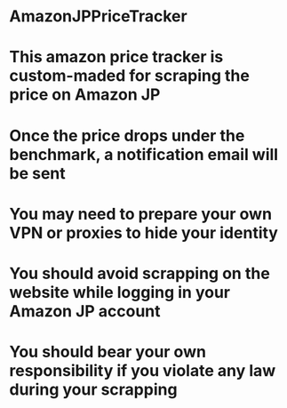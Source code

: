 # AmazonJPPriceTracker
# This amazon price tracker is custom-maded for scraping the price on Amazon JP
# Once the price drops under the benchmark, a notification email will be sent

# You may need to prepare your own VPN or proxies to hide your identity
# You should avoid scrapping on the website while logging in your Amazon JP account
# You should bear your own responsibility if you violate any law during your scrapping
